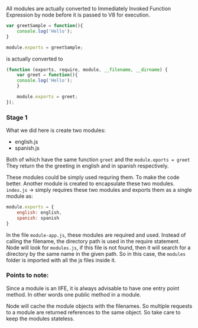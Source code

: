 All modules are actually converted to Immediately Invoked Function Expression by node before it is passed to V8 for execution.

```javascript
var greetSample = function(){
	console.log('Hello');	
}

module.exports = greetSample;
```

is actually converted to 

```javascript
(function (exports, require, module, __filename, __dirname) {
	var greet = function(){
	console.log('Hello');	
	}

	module.exports = greet;
});
```

### Stage 1
What we did here is create two modules:
 * english.js
 * spanish.js
 
Both of which have the same function `greet` and the `module.eports = greet`
They return the the greeting in english and in spanish respectively.

These modules could be simply used requring them. To make the code better.
Another module is created to encapsulate these two modules.
`index.js` -> simply requires these two modules and exports them as a single module as:

```javascript
module.exports = {
	english: english,
	spanish: spanish
}
``` 

In the file `module-app.js`, these modules are required and used. 
Instead of calling the filename, the directory path is used in the require statement.
Node will look for `modules.js`, if this file is not found, then it will search for a directory by the same name in the given
path. 
So in this case, the `modules` folder is imported with all the js files inside it. 

### Points to note:

Since a module is an IIFE, it is always advisable to have one entry point method. In other words one public method in a module.

Node will cache the module objects with the filenames. So multiple requests to a module are returned references to the same object. So take care to 
keep the modules stateless.